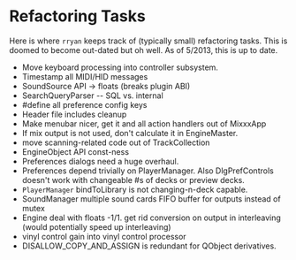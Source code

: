 # Refactoring Tasks

Here is where `rryan` keeps track of (typically small) refactoring
tasks. This is doomed to become out-dated but oh well. As of 5/2013,
this is up to date.

  - Move keyboard processing into controller subsystem.
  - Timestamp all MIDI/HID messages
  - SoundSource API -\> floats (breaks plugin ABI)
  - SearchQueryParser -- SQL vs. internal
  - \#define all preference config keys
  - Header file includes cleanup 
  - Make menubar nicer, get it and all action handlers out of MixxxApp
  - If mix output is not used, don't calculate it in EngineMaster.
  - move scanning-related code out of TrackCollection
  - EngineObject API const-ness
  - Preferences dialogs need a huge overhaul.
  - Preferences depend trivially on PlayerManager. Also DlgPrefControls
    doesn't work with changeable \#s of decks or preview decks.
  - `PlayerManager` bindToLibrary is not changing-n-deck capable.
  - SoundManager multiple sound cards FIFO buffer for outputs instead of
    mutex
  - Engine deal with floats -1/1. get rid conversion on output in
    interleaving (would potentially speed up interleaving)
  - vinyl control gain into vinyl control processor
  - DISALLOW\_COPY\_AND\_ASSIGN is redundant for QObject derivatives.
